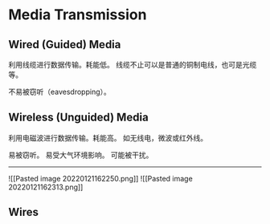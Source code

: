 # Media Transmission

## Wired (Guided) Media
利用线缆进行数据传输。耗能低。
线缆不止可以是普通的铜制电线，也可是光缆等。

不易被窃听（eavesdropping）。

## Wireless (Unguided) Media
利用电磁波进行数据传输。耗能高。
如无线电，微波或红外线。

易被窃听。
易受大气环境影响。
可能被干扰。

---
![[Pasted image 20220121162250.png]]
![[Pasted image 20220121162313.png]]

## Wires